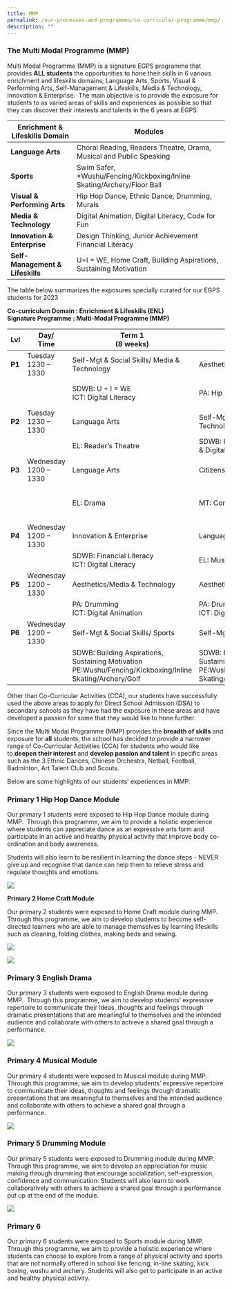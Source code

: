 ```yaml
---
title: MMP
permalink: /our-processes-and-programmes/co-curricular-programme/mmp/
description: ""
---
```

### The Multi Modal Programme (MMP)

Multi Modal Programme (MMP) is&nbsp;a signature EGPS programme that provides&nbsp;**ALL students**&nbsp;the opportunities to hone their skills in 6 various enrichment and lifeskills domains; Language Arts, Sports, Visual &amp; Performing Arts, Self-Management &amp; Lifeskills, Media &amp; Technology, Innovation &amp; Enterprise.&nbsp; The main objective is to provide the exposure for students to as varied areas of skills and experiences as possible so that they can discover their interests and talents in the 6 years at EGPS.

| **Enrichment &amp; Lifeskills Domain** 	| Modules 	|
|---	|---	|
| **Language Arts** 	| Choral Reading, Readers Theatre, Drama, Musical and Public Speaking 	|
| **Sports** 	| Swim Safer, *Wushu/Fencing/Kickboxing/Inline Skating/Archery/Floor Ball 	|
| **Visual &amp; Performing Arts** 	| Hip Hop Dance, Ethnic Dance, Drumming, Murals 	|
| **Media &amp; Technology** 	| Digital Animation, Digital Literacy, Code for Fun 	|
| **Innovation &amp; Enterprise** 	| Design Thinking, Junior Achievement Financial Literacy 	|
| **Self-Management &amp; Lifeskills** 	| U+I = WE, Home Craft, Building Aspirations, Sustaining Motivation 	|



The table below summarizes the exposures specially curated for our EGPS students for 2023

**Co-curriculum Domain : Enrichment &amp; Lifeskills (ENL)**   
**Signature Programme : Multi-Modal Programme (MMP)**

| **Lvl** 	| Day/ <br>Time 	| Term 1<br>(8 weeks) 	| Term 2<br>(8 weeks) 	| Term 3<br>(8 weeks) 	|
|---	|---	|---	|---	|---	|
| **P1** 	| Tuesday<br>1230 – 1330 	| Self-Mgt &amp; Social Skills/ Media &amp; Technology 	| Aesthetics 	| Language Arts 	|
|  	|  	| SDWB: U + I  = WE<br>ICT: Digital Literacy 	| PA: Hip Hop Dance 	| EL: Choral Reading/<br>Poetry Recitation 	|
| **P2** 	| Tuesday<br>1230 – 1330 	| Language Arts 	| Self-Mgt &amp; Social Skills/ Media &amp; Technology 	| Aesthetics  	|
|  	|  	| EL: Reader’s Theatre 	| SDWB: Home Craft<br>&amp; Digital Literacy 	| PA: Ethnic Dance 	|
| **P3** 	| Wednesday<br>1200 – 1330 	| Language Arts 	| Citizenship 	| Innovation &amp; Enterprise 	|
|  	|  	| EL: Drama 	| MT: Conversation CL/ML (CCM) 	| SCI: Design Thinking<br>ICT: Digital Literacy 	|
| **P4** 	| Wednesday<br>1200 – 1330 	| Innovation &amp; Enterprise 	| Language Arts 	| Innovation &amp; Enterprise 	|
|  	|  	| SDWB: Financial Literacy<br>ICT: Digital Literacy 	| EL: Musical 	| IPW: STEAM 	|
| **P5** 	| Wednesday<br>1200 – 1330 	| Aesthetics/Media &amp; Technology 	| Aesthetics/ Media &amp; Technology 	| Language Arts 	|
|  	|  	| PA: Drumming<br>ICT: Digital Animation 	| PA: Drumming<br>ICT: Digital Animation 	| EL: Public Speaking/Oratory 	|
| **P6** 	| Wednesday<br>1200 – 1330 	| Self-Mgt &amp; Social Skills/ Sports 	| Self-Mgt &amp; Social Skills/ Sports 	|   	|
|  	|  	| SDWB: Building Aspirations, Sustaining Motivation<br>PE:Wushu/Fencing/Kickboxing/Inline Skating/Archery/Golf 	| SDWB: Building Aspirations, Sustaining Motivation<br>PE:Wushu/Fencing/Kickboxing/Inline Skating/Archery/Golf 	| PSLE Preparation 	|

Other than Co-Curricular Activities (CCA), our students have successfully used the above areas to apply for Direct School Admission (DSA) to secondary schools as they have had the exposure in these areas and have developed a passion for some that they would like to hone further.

Since the Multi Modal Programme (MMP) provides the&nbsp;**breadth of skills**&nbsp;and exposure for&nbsp;**all**&nbsp;students, the school has decided to provide a narrower range of Co-Curricular Activities (CCA) for students who would like to&nbsp;**deepen their interest**&nbsp;and&nbsp;**develop passion and talent**&nbsp;in specific areas such as the 3 Ethnic Dances, Chinese Orchestra, Netball, Football, Badminton, Art Talent Club and Scouts.

Below are some highlights of our students’ experiences in MMP.

### Primary 1 Hip Hop Dance Module

Our primary 1 students were exposed to Hip Hop Dance module during MMP. &nbsp;Through this programme, we aim to&nbsp;provide a holistic experience where students can appreciate dance as an expressive arts form and participate in an active and healthy physical activity that improve body co-ordination and body awareness.

Students will also learn to be resilient in learning the dance steps - NEVER give up and recognise that dance can help them to relieve stress and regulate thoughts and emotions.

![](/images/AE1.jpg)

**Primary 2 Home Craft Module**

Our primary 2 students were exposed to Home Craft module during MMP.&nbsp; Through this&nbsp;programme, we aim to&nbsp;develop students to become self-directed learners who are able to manage themselves by learning lifeskills such as cleaning, folding clothes, making beds and sewing.

![](/images/AE2.jpg)

![](/images/AE9.jpg)

### Primary 3 English Drama

Our primary 3 students were exposed to English Drama module during MMP.&nbsp; Through this programme, we aim to&nbsp;develop students’ expressive repertoire to communicate their ideas, thoughts and feelings through dramatic presentations that are meaningful to themselves and the intended audience and collaborate with others to achieve a shared goal through a performance.

![](/images/AE3.jpg)

### Primary 4 Musical Module

Our primary 4 students were exposed to Musical module during MMP.&nbsp; Through this programme, we aim to&nbsp;develop students’ expressive repertoire to communicate their ideas, thoughts and feelings through dramatic presentations that are meaningful to themselves and the intended audience and collaborate with others to achieve a shared goal through a performance.

![](/images/AE4.jpg)

### Primary 5 Drumming Module

Our primary 5 students were exposed to Drumming module during MMP.&nbsp; Through this programme, we aim to&nbsp;develop an appreciation for music making through drumming that encourage socialization, self-expression, confidence and communication. Students will also learn to work collaboratively with others to achieve a shared goal through a performance put up at the end of the module.

![](/images/AE5.jpg)

### Primary 6

Our primary 6 students were exposed to Sports module during MMP.&nbsp; Through this programme, we aim to&nbsp;provide a holistic experience where students can choose to explore from a range of physical activity and sports that are not normally offered in school like fencing, in-line skating, kick boxing, wushu and archery. Students will also get to participate in an active and healthy physical activity.